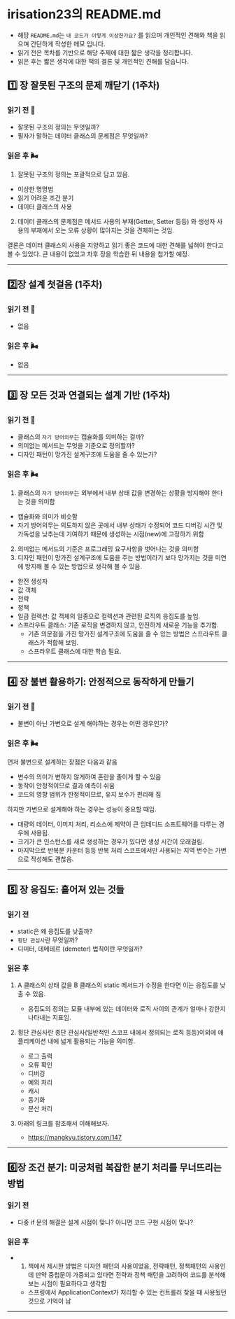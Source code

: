 # irisation23의 README.md

- 해당 `README.md`는 `내 코드가 이렇게 이상한가요?` 를 읽으며 개인적인 견해와 책을 읽으며 간단하게 작성한 메모 입니다.
- 읽기 전은 목차를 기반으로 해당 주제에 대한 짧은 생각을 정리합니다.
- 읽은 후는 짧은 생각에 대한 책의 결론 및 개인적인 견해를 담습니다.

## 1️⃣ 장 잘못된 구조의 문제 깨닫기 (1주차)

### 읽기 전 🦂

- 잘못된 구조의 정의는 무엇일까?
- 필자가 말하는 데이터 클래스의 문제점은 무엇일까?

### 읽은 후 🌬️

1. 잘못된 구조의 정의는 포괄적으로 담고 있음.
- 이상한 명명법
- 읽기 어려운 조건 분기
- 데이터 클래스의 사용

2. 데이터 클래스의 문제점은 메서드 사용의 부재(Getter, Setter 등등) 와 생성자 사용의 부재에서 오는 오류 상황이 많아지는 것을 견제하는 것임.

결론은 데이터 클래스의 사용을 지양하고 읽기 좋은 코드에 대한 견해를 넓혀야 한다고 볼 수 있었다.
큰 내용이 없었고 차후 장을 학습한 뒤 내용을 첨가할 예정.

---

## 2️⃣장 설계 첫걸음 (1주차)

### 읽기 전 🦂

- 없음

### 읽은 후 🌬️

- 없음

---

## 3️⃣ 장 모든 것과 연결되는 설계 기반 (1주차)

### 읽기 전 🦂

- 클래스의 `자기 방어의무`는 캡슐화를 의미하는 걸까?
- 의미없는 메서드는 무엇을 기준으로 정의할까?
- 디자인 패턴이 망가진 설계구조에 도움을 줄 수 있는가?

### 읽은 후 🌬️

1. 클래스의 `자기 방어의무`는 외부에서 내부 상태 값을 변경하는 상황을 방지해야 한다는 것을 의미함
- 캡슐화와 의미가 비슷함
- 자기 방어의무는 의도하지 않은 곳에서 내부 상태가 수정되어 코드 디버깅 시간 및 가독성을 낮추는데 기여하기 때문에 생성하는 시점(new)에 고정하기 위함

2. 의미없는 메서드의 기준은 프로그래밍 요구사항을 벗어나는 것을 의미함
3. 디자인 패턴이 망가진 설계구조에 도움을 주는 방법이라기 보다 망가지는 것을 미연에 방지해 볼 수 있는 방법으로 생각해 볼 수 있음.
- 완전 생성자
- 값 객체
- 전략
- 정책
- 일급 컬렉션: 값 객체의 일종으로 컬렉션과 관련된 로직의 응집도를 높임.
- 스프라우트 클래스: 기존 로직을 변경하지 않고, 안전하게 새로운 기능을 추가함.
  - 기존 의문점을 가진 망가진 설계구조에 도움을 줄 수 있는 방법은 스프라우트 클래스가 적합해 보임.
  - 스프라우트 클래스에 대한 학습 필요.

---

## 4️⃣ 장 불변 활용하기: 안정적으로 동작하게 만들기

### 읽기 전 🦂

- 불변이 아닌 가변으로 설계 해야하는 경우는 어떤 경우인가?

### 읽은 후 🌬️

먼저 불변으로 설계하는 장점은 다음과 같음

- 변수의 의미가 변하지 않게하여 혼란을 줄이게 할 수 있음
- 동작이 안정적이므로 결과 예측이 쉬움
- 코드의 영향 범위가 한정적이므로, 유지 보수가 편리해 짐

하지만 가변으로 설계해야 하는 경우는 성능이 중요할 때임.

- 대량의 데이터, 이미지 처리, 리소스에 제약이 큰 임데디드 소프트웨어를 다루는 경우에 사용됨.
- 크기가 큰 인스턴스를 새로 생성하는 경우가 있다면 생성 시간이 오래걸림.
- 마지막으로 반복문 카운터 등등 반복 처리 스코프에서만 사용되는 지역 변수는 가변으로 작성해도 괜찮음.

---

## 5️⃣ 장 응집도: 흩어져 있는 것들

### 읽기 전

- static은 왜 응집도를 낮출까?
- `횡단 관심사`란 무엇일까?
- 디미터, 데메테르 (demeter) 법칙이란 무엇일까?

### 읽은 후

1. A 클래스의 상태 값을 B 클래스의 static 메서드가 수정을 한다면 이는 응집도를 낮출 수 있음.
   - 응집도의 정의는 모듈 내부에 있는 데이터와 로직 사이의 관계가 얼마나 강한지 나타내는 지표임.

2. 횡단 관심사란 종단 관심사(일반적인 스코프 내에서 정의되는 로직 등등)이외에 애플리케이션 내에 넓게 활용되는 기능을 의미함.
   - 로그 출력
   - 오류 확인
   - 디버깅
   - 예외 처리
   - 캐시
   - 동기화
   - 분산 처리

3. 아래의 링크를 참조해서 이해해보자.
   - https://mangkyu.tistory.com/147

---

## 6️⃣장 조건 분기: 미궁처럼 복잡한 분기 처리를 무너뜨리는 방법

### 읽기 전

- 다중 if 문의 해결은 설계 시점이 맞나? 아니면 코드 구현 시점이 맞나?

### 읽은 후

- 1. 책에서 제시한 방법은 디자인 패턴의 사용이었음, 전략패턴, 정책패턴의 사용인데 만약 중첩문이 가중되고 있다면 전략과 정책 패턴을 고려하여 코드를 분석해 보는 시점이 필요하다고 생각함
  - 스프링에서 ApplicationContext가 처리할 수 있는 컨트롤러 찾을 때 사용됬던 것으로 기억이 남

---

